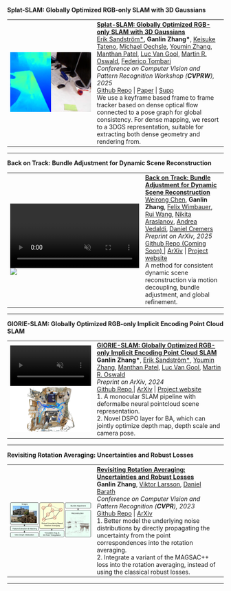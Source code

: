 
<!-- <hr>

  You can also find my articles on my <a href="https://scholar.google.com/citations?user=1B_T56IAAAAJ" target="_blank">Google Scholar profile</a>.

<hr> -->

  <heading><strong>Splat-SLAM: Globally Optimized RGB-only SLAM with 3D Gaussians</strong> </heading>
  <table width="100%" align="center" border="0" cellspacing="0" cellpadding="20">  
      <td width="40%">
        <div class="one">
        <img src="/images/publications/splatslam.jpg" width="100%"> </div>
      </td>
      <td valign="top" width="75%">
            <papertitle>
            <strong>
              <a href="https://openaccess.thecvf.com/content/CVPR2025W/VOCVALC/papers/Sandstrom_Splat-SLAM_Globally_Optimized_RGB-only_SLAM_with_3D_Gaussians_CVPRW_2025_paper.pdf" target="_blank">Splat-SLAM: Globally Optimized RGB-only SLAM with 3D Gaussians</a>
            </strong>
            </papertitle>
      <br>
          <a href="https://eriksandstroem.github.io/" target="_blank">Erik Sandström*</a>, 
          <strong>Ganlin Zhang*</strong>, 
          <a href="https://scholar.google.com/citations?user=ml3laqEAAAAJ" target="_blank"> Keisuke Tateno</a>, 
          <a href="https://moechsle.github.io/" target="_blank"> Michael Oechsle</a>, 
          <a href="https://youmi-zym.github.io/" target="_blank"> Youmin Zhang</a>, 
          <a href="https://manthan99.github.io/" target="_blank"> Manthan Patel</a>, 
          <a href="https://vision.ee.ethz.ch/people-details.OTAyMzM=.TGlzdC8zMjg3LC0xOTcxNDY1MTc4.html" target="_blank"> Luc Van Gool</a>, 
          <a href="https://oswaldm.github.io/" target="_blank"> Martin R. Oswald</a>, 
          <a href="https://federicotombari.github.io/" target="_blank"> Federico Tombari</a>
        <br>
          <em>Conference on Computer Vision and Pattern Recognition Workshop (<strong>CVPRW</strong>), 2025</em>
        <br>
        <a href="https://github.com/google-research/Splat-SLAM" target="_blank">Github Repo</a> | 
        <a href="https://openaccess.thecvf.com/content/CVPR2025W/VOCVALC/papers/Sandstrom_Splat-SLAM_Globally_Optimized_RGB-only_SLAM_with_3D_Gaussians_CVPRW_2025_paper.pdf" target="_blank">Paper</a> | 
        <a href="https://openaccess.thecvf.com/content/CVPR2025W/VOCVALC/supplemental/Sandstrom_Splat-SLAM_Globally_Optimized_CVPRW_2025_supplemental.pdf" target="_blank">Supp</a>
        <br>
        We use a keyframe based frame to frame tracker based on dense optical flow connected to a pose graph for global consistency. For dense mapping, we resort to a 3DGS representation, suitable for extracting both dense geometry and rendering from.
      </td>
  </table>
  <hr>

  <heading><strong>Back on Track: Bundle Adjustment for Dynamic Scene Reconstruction</strong> </heading>
  <table width="100%" align="center" border="0" cellspacing="0" cellpadding="20">  
    <tr onmouseout="batrack_stop()" onmouseover="batrack_start()">  
            <td width="40%">
              <div class="one">
                <div class="two" id='batrack_shape' style="display: flex; justify-content: center; height: 100%; width: 100%;">
                  <video autoplay muted loop playsinline style="height: 100%;">
                    <source src="https://wrchen530.github.io/projects/batrack/static/videos/davis_3.mp4" type="video/mp4">
                    Your browser does not support the video tag.
                  </video>
                </div>
                <img src='https://wrchen530.github.io/images/batrack.png' style="width: 100%;" id='batrack_img'/>
              </div>       
              <script type="text/javascript">
              function batrack_start() { 
              document.getElementById('batrack_img').style.opacity = "0";
              document.getElementById('batrack_shape').style.opacity = "1";
              }
              function batrack_stop() { 
              document.getElementById('batrack_shape').style.opacity = "0"; 
              document.getElementById('batrack_img').style.opacity = "1";
              }
              batrack_stop()
              </script>
            </td>
      <td valign="top" width="75%">
            <papertitle>
            <strong>
            <a href="https://wrchen530.github.io/projects/batrack" target="_blank">Back on Track: Bundle Adjustment for Dynamic Scene Reconstruction</a>
            </strong>
            </papertitle>
      <br>
          <a href="https://wrchen530.github.io/" target="_blank">Weirong Chen</a>, 
          <strong>Ganlin Zhang</strong>, 
          <a href="https://fwmb.github.io/" target="_blank">Felix Wimbauer</a>, 
          <a href="https://rui2016.github.io/" target="_blank">Rui Wang</a>, 
          <a href="https://arnike.github.io/" target="_blank">Nikita Araslanov</a>, 
          <a href="https://www.robots.ox.ac.uk/~vedaldi/" target="_blank">Andrea Vedaldi</a>, 
          <a href="https://cvg.cit.tum.de/members/cremers" target="_blank">Daniel Cremers</a>
        <br>
          <em>Preprint on ArXiv, 2025</em>
        <br>
        <a href="https://wrchen530.github.io/projects/batrack/" target="_blank">Github Repo (Coming Soon) </a> | 
        <a href="https://arxiv.org/abs/2504.14516" target="_blank">ArXiv</a> | 
        <a href="https://wrchen530.github.io/projects/batrack/" target="_blank">Project website</a>
        <br>
        A method for consistent dynamic scene reconstruction via motion decoupling, bundle adjustment, and global refinement.
         </td>
    </tr>
  </table>
  <hr>


  <heading><strong>GlORIE-SLAM: Globally Optimized RGB-only Implicit Encoding Point Cloud SLAM</strong> </heading>
  <table width="100%" align="center" border="0" cellspacing="0" cellpadding="20">  
    <tr onmouseout="glorie_stop()" onmouseover="glorie_start()">  
            <td width="40%">
              <div class="one">
                <div class="two" id='glorie_shape'>
                  <video  autoplay muted loop playsinline width="100%">
                    <source src="/images/publications/glorie.mp4" type="video/mp4">
                        Your browser does not support the video tag.
                    </video>
                </div>
                <img src='/images/publications/glorie.jpg' style="width: 100%;"/>
              </div>        
              <script type="text/javascript">
              function glorie_start() { 
              document.getElementById('glorie_shape').style.opacity = "1";
              }
              function glorie_stop() { 
              document.getElementById('glorie_shape').style.opacity = "0"; 
              }
              glorie_stop()
              </script>
            </td>
      <td valign="top" width="75%">
            <papertitle>
            <strong>
            <a href="https://zhangganlin.github.io/GlORIE-SLAM/index.html" target="_blank">GlORIE-SLAM: Globally Optimized RGB-only Implicit Encoding Point Cloud SLAM</a>
            </strong>
            </papertitle>
      <br>
          <strong>Ganlin Zhang*</strong>, 
          <a href="https://eriksandstroem.github.io/" target="_blank">Erik Sandström*</a>, 
          <a href="https://youmi-zym.github.io/" target="_blank"> Youmin Zhang</a>, 
          <a href="https://manthan99.github.io/" target="_blank"> Manthan Patel</a>, 
          <a href="https://vision.ee.ethz.ch/people-details.OTAyMzM=.TGlzdC8zMjg3LC0xOTcxNDY1MTc4.html" target="_blank"> Luc Van Gool</a>, 
          <a href="https://oswaldm.github.io/" target="_blank"> Martin R. Oswald</a>
        <br>
          <em>Preprint on ArXiv, 2024</em>
        <br>
        <a href="https://github.com/zhangganlin/GlORIE-SLAM" target="_blank">Github Repo </a> | 
        <a href="https://arxiv.org/abs/2403.19549" target="_blank">ArXiv</a> | 
        <a href="https://zhangganlin.github.io/GlORIE-SLAM/index.html" target="_blank">Project website</a>
        <br>
        1. A monocular SLAM pipeline with deformalbe neural pointcloud scene representation. <br>
        2. Novel DSPO layer for BA, which can jointly optimize depth map, depth scale and camera pose. <br>
         </td>
    </tr>
  </table>
  <hr>



<heading><strong>Revisiting Rotation Averaging: Uncertainties and Robust Losses</strong> </heading>
<table width="100%" align="center" border="0" cellspacing="0" cellpadding="20">  
    <td width="40%">
      <div class="one">
      <img src="/images/publications/rotationAverage.png" width="100%"> </div>
    </td>
    <td valign="top" width="75%">
          <papertitle>
          <strong>
            <a href="https://openaccess.thecvf.com/content/CVPR2023/papers/Zhang_Revisiting_Rotation_Averaging_Uncertainties_and_Robust_Losses_CVPR_2023_paper.pdf" target="_blank">Revisiting Rotation Averaging: Uncertainties and Robust Losses</a>
          </strong>
          </papertitle>
    <br>
        <strong>Ganlin Zhang</strong>,
        <a href="https://vlarsson.github.io/" target="_blank">Viktor Larsson</a>,
        <a href="https://cvg.ethz.ch/team/Dr-Daniel-Bela-Barath" target="_blank">Daniel Barath</a>
      <br>
        <em>Conference on Computer Vision and Pattern Recognition (<strong>CVPR</strong>), 2023</em>
      <br>
      <a href="https://github.com/zhangganlin/GlobalSfMpy" target="_blank">Github Repo</a> | 
      <a href="https://arxiv.org/abs/2303.05195" target="_blank">ArXiv</a>
      <br>
      1. Better model the underlying noise distributions by directly propagating the uncertainty from the point correspondences into the rotation averaging. <br>
      2. Integrate a variant of the MAGSAC++ loss into the rotation averaging, instead of using the classical robust losses.
    </td>
</table>
<hr>

